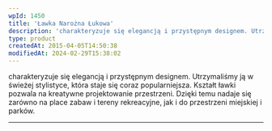```yaml
---
wpId: 1450
title: 'Ławka Narożna Łukowa'
description: 'charakteryzuje się elegancją i przystępnym designem. Utrzymaliśmy ją w świeżej stylistyce, która staje się coraz popularniejsza. Kształt ławki pozwala na kreatywne projektowanie przestrzeni. Dzięki temu nadaje się zarówno na place zabaw i tereny rekreacyjne, jak i do przestrzeni miejskiej i parków.'
type: product
createdAt: 2015-04-05T14:50:38
modifiedAt: 2024-02-29T15:38:02
---
```



charakteryzuje się elegancją i przystępnym designem. Utrzymaliśmy ją w świeżej stylistyce, która staje się coraz popularniejsza. Kształt ławki pozwala na kreatywne projektowanie przestrzeni. Dzięki temu nadaje się zarówno na place zabaw i tereny rekreacyjne, jak i do przestrzeni miejskiej i parków.

* * *
